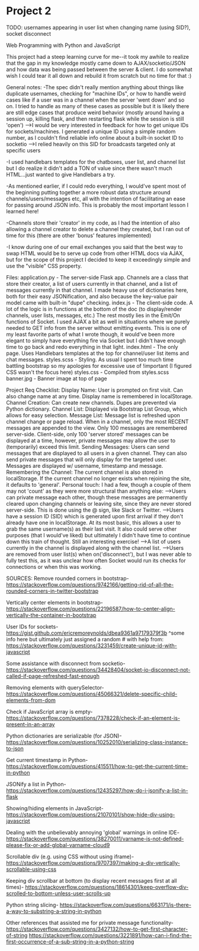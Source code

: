 # Project 2

TODO: usernames appearing in user list when changing name (using SID?), socket disconnect


Web Programming with Python and JavaScript

This project had a steep learning curve for me--it took my awhile to realize that the gap in my knowledge mostly came down to
AJAX/socketio/JSON and how data was being passed between the server & client. I do somewhat wish I could tear it all down and
rebuild it from scratch but no time for that :)

General notes:
-The spec didn't really mention anything about things like duplicate usernames, checking for "machine IDs", or how to handle weird
cases like if a user was in a channel when the server 'went down' and so on. I tried to handle as many of these cases as possible
but it is likely there are still edge cases that produce weird behavior (mostly around having a session up, killing flask, and then
restarting flask while the session is still 'open')
-->I would be very interested in feedback for how to get unique IDs for sockets/machines. I generated a unique ID using a simple
random number, as I couldn't find reliable info online about a built-in socket ID to socketio
-->I relied heavily on this SID for broadcasts targeted only at specific users

-I used handlebars templates for the chatboxes,  user list, and channel list but I do realize it didn't add a TON of value since there
wasn't much HTML...just wanted to give Handlebars a try.

-As mentioned earlier, if I could redo everything, I would've spent most of the beginning putting together a more robust data structure
around channels/users/messages etc, all with the intention of facilitating an ease for passing around JSON info. This is probably
the most important lesson I learned here!

-Channels store their 'creator' in my code, as I had the intention of also allowing a channel creator to delete a channel they
created, but I ran out of time for this (there are other 'bonus' features implemented)

-I know during one of our email exchanges you said that the best way to swap HTML would be to serve up code from other HTML docs
via AJAX, but for the scope of this project I decided to keep it exceedingly simple and use the "visible" CSS property.

Files:
application.py - The server-side Flask app. Channels are a class that store their creator, a list of users currently in that channel,
                 and a list of messages currently in that channel. I made heavy use of dictionaries here, both for their easy JSONification,
                 and also because the key-value pair model came with built-in "dupe" checking.
index.js - The client-side code. A lot of the logic is in functions at the bottom of the doc (to display/render channels, user lists,
           messages, etc.) The rest mostly lies in the Emit/On functions of Socket. I used AJAX a bit as well in situations where we
           purely needed to GET info from the server without emitting events. This is one of my least favorite parts of what I wrote
           though, it would've been more elegant to simply have everything fire via Socket but I didn't have enough time to go back
           and redo everything in that light.
index.html - The only page. Uses Handlebars templates at the top for channel/user list items and chat messages.
styles.scss - Styling. As usual I spent too much time battling bootstrap so my apologies for excessive use of !important (I figured
              CSS wasn't the focus here)
styles.css - Compiled from styles.scss
banner.jpg - Banner image at top of page

Project Req Checklist:
Display Name: User is prompted on first visit. Can also change name at any time. Display name is remembered in localStorage.
Channel Creation: Can create new channels. Dupes are prevented via Python dictionary.
Channel List: Displayed via Bootstrap List Group, which allows for easy selection.
Message List: Message list is refreshed upon channel change or page reload. When in a channel, only the most RECENT messages are
              appended to the view. Only 100 messages are remembered server-side. Client-side, only 100 'server stored' messages
              can be displayed at a time, however, private messages may allow the user to (temporarily) exceed this limit.
Sending Messages: Users can send messages that are displayed to all users in a given channel. They can also send private messages
                  that will only display for the targeted user. Messages are displayed w/ username, timestamp and message.
Remembering the Channel: The current channel is also stored in localStorage. If the current channel no longer exists when rejoining
                         the site, it defaults to 'general'.
Personal touch: I had a few, though a couple of them may not 'count' as they were more structural than anything else:
-->Users can private message each other, though these messages are permanently cleared upon changing channels or leaving site, since
   they are never stored server-side. This is done using the @ sign, like Slack or Twitter.
-->Users have a session ID (SID) which is generated upon first arrival if they don't already have one in localStorage. At its most
basic, this allows a user to grab the same username(s) as their last visit. It also could serve other purposes (that I would've liked)
but ultimately I didn't have time to continue down this train of thought. Still an interesting exercise!
-->A list of users currently in the channel is displayed along with the channel list.
-->Users are removed from user list(s) when on('disconnect'), but I was never able to fully test this, as it was unclear how often
Socket would run its checks for connections or when this was working.

SOURCES:
Remove rounded corners in bootstrap-
https://stackoverflow.com/questions/9742166/getting-rid-of-all-the-rounded-corners-in-twitter-bootstrap

Vertically center elements in bootstrap-
https://stackoverflow.com/questions/22196587/how-to-center-align-vertically-the-container-in-bootstrap

User IDs for sockets-
https://gist.github.com/ericremoreynolds/dbea9361a97179379f3b
^some info here but ultimately just assigned a random # with help from:
https://stackoverflow.com/questions/3231459/create-unique-id-with-javascript

Some assistance with disconnect from socketio-
https://stackoverflow.com/questions/34428404/socket-io-disconnect-not-called-if-page-refreshed-fast-enough

Removing elements with querySelector-
https://stackoverflow.com/questions/45066321/delete-specific-child-elements-from-dom

Check if JavaScript array is empty-
https://stackoverflow.com/questions/7378228/check-if-an-element-is-present-in-an-array

Python dictionaries are serializable (for JSON)-
https://stackoverflow.com/questions/10252010/serializing-class-instance-to-json

Get current timestamp in Python-
https://stackoverflow.com/questions/415511/how-to-get-the-current-time-in-python

JSONify a list in Python-
https://stackoverflow.com/questions/12435297/how-do-i-jsonify-a-list-in-flask

Showing/hiding elements in JavaScript-
https://stackoverflow.com/questions/21070101/show-hide-div-using-javascript

Dealing with the unbelievably annoying 'global' warnings in online IDE-
https://stackoverflow.com/questions/38270011/varname-is-not-defined-please-fix-or-add-global-varname-cloud9

Scrollable div (e.g. using CSS without using iframe)-
https://stackoverflow.com/questions/9707397/making-a-div-vertically-scrollable-using-css

Keeping div scrollbar at bottom (to display recent messages first at all times)-
https://stackoverflow.com/questions/18614301/keep-overflow-div-scrolled-to-bottom-unless-user-scrolls-up

Python string slicing-
https://stackoverflow.com/questions/663171/is-there-a-way-to-substring-a-string-in-python

Other references that assisted me for private message functionality-
https://stackoverflow.com/questions/3427132/how-to-get-first-character-of-string
https://stackoverflow.com/questions/3221891/how-can-i-find-the-first-occurrence-of-a-sub-string-in-a-python-string